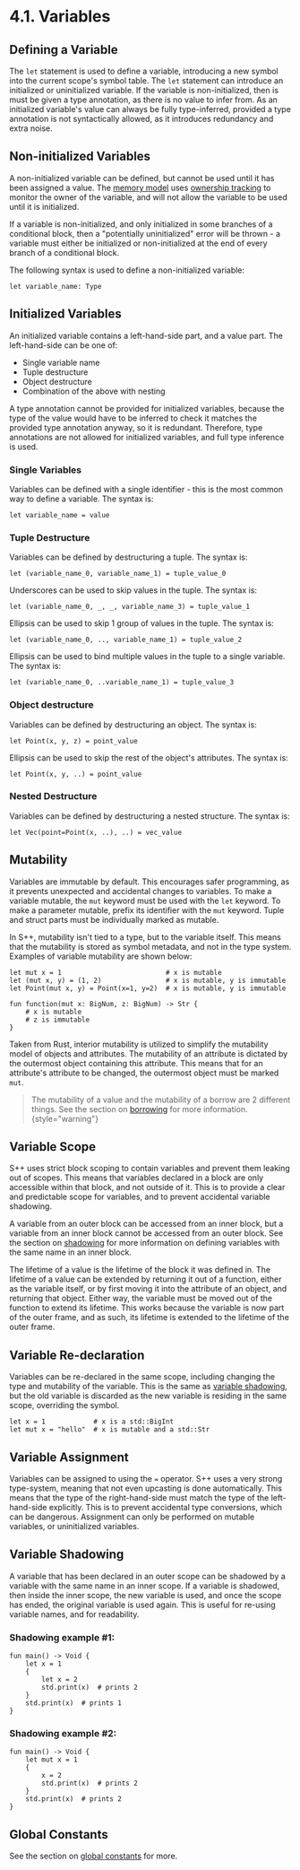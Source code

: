 # 4.1. Variables

<primary-label ref="header-label"/>

<secondary-label ref="doc-wip"/>

## Defining a Variable

The `let` statement is used to define a variable, introducing a new symbol into the current scope's symbol table.
The `let` statement can introduce an initialized or uninitialized variable. If the variable is non-initialized, then is
must be given a type annotation, as there is no value to infer from. As an initialized variable's value can always be
fully type-inferred, provided a type annotation is not syntactically allowed, as it introduces redundancy and extra
noise.

## Non-initialized Variables

A non-initialized variable can be defined, but cannot be used until it has been assigned a value.
The [memory model](11-1-Memory-Model.md) uses [ownership tracking](11-2-Ownership-Tracking.md) to monitor the owner of
the variable, and will not allow the variable to be used until it is initialized.

If a variable is non-initialized, and only initialized in some branches of a conditional block, then a "potentially
uninitialized" error will be thrown - a variable must either be initialized or non-initialized at the end of every
branch of a conditional block.

The following syntax is used to define a non-initialized variable:

```
let variable_name: Type
```

## Initialized Variables

An initialized variable contains a left-hand-side part, and a value part. The left-hand-side can be one of:

- Single variable name
- Tuple destructure
- Object destructure
- Combination of the above with nesting

A type annotation cannot be provided for initialized variables, because the type of the value would have to be inferred
to check it matches the provided type annotation anyway, so it is redundant. Therefore, type annotations are not allowed
for initialized variables, and full type inference is used.

### Single Variables

Variables can be defined with a single identifier - this is the most common way to define a variable. The syntax is:

```
let variable_name = value
```

### Tuple Destructure

Variables can be defined by destructuring a tuple. The syntax is:

```
let (variable_name_0, variable_name_1) = tuple_value_0
```

Underscores can be used to skip values in the tuple. The syntax is:

```
let (variable_name_0, _, _, variable_name_3) = tuple_value_1
```

Ellipsis can be used to skip 1 group of values in the tuple. The syntax is:

```
let (variable_name_0, .., variable_name_1) = tuple_value_2
```

Ellipsis can be used to bind multiple values in the tuple to a single variable. The syntax is:

```
let (variable_name_0, ..variable_name_1) = tuple_value_3
```

### Object destructure

Variables can be defined by destructuring an object. The syntax is:

```
let Point(x, y, z) = point_value
```

Ellipsis can be used to skip the rest of the object's attributes. The syntax is:

```
let Point(x, y, ..) = point_value
```

### Nested Destructure

Variables can be defined by destructuring a nested structure. The syntax is:

```
let Vec(point=Point(x, ..), ..) = vec_value
```

## Mutability

Variables are immutable by default. This encourages safer programming, as it prevents unexpected and accidental changes
to variables. To make a variable mutable, the `mut` keyword must be used with the `let` keyword. To make a parameter
mutable, prefix its identifier with the `mut` keyword. Tuple and struct parts must be individually marked as mutable.

In S++, mutability isn't tied to a type, but to the variable itself. This means that the mutability is stored as symbol
metadata, and not in the type system. Examples of variable mutability are shown below:

```
let mut x = 1                          # x is mutable
let (mut x, y) = (1, 2)                # x is mutable, y is immutable
let Point(mut x, y) = Point(x=1, y=2)  # x is mutable, y is immutable
```

```
fun function(mut x: BigNum, z: BigNum) -> Str {
    # x is mutable
    # z is immutable
}
```

Taken from Rust, interior mutability is utilized to simplify the mutability model of objects and attributes. The
mutability of an attribute is dictated by the outermost object containing this attribute. This means that for an
attribute's attribute to be changed, the outermost object must be marked `mut`.

> The mutability of a value and the mutability of a borrow are 2 different things. See the section
> on [borrowing](11-3-Second-Class-Borrows.md) for more information.
> {style="warning"}

## Variable Scope

S++ uses strict block scoping to contain variables and prevent them leaking out of scopes. This means that variables
declared in a block are only accessible within that block, and not outside of it. This is to provide a clear and
predictable scope for variables, and to prevent accidental variable shadowing.

A variable from an outer block can be accessed from an inner block, but a variable from an inner block cannot be
accessed from an outer block. See the section on [shadowing](#variable-shadowing) for more information on defining
variables with the same name in an inner block.

The lifetime of a value is the lifetime of the block it was defined in. The lifetime of a value can be extended by
returning it out of a function, either as the variable itself, or by first moving it into the attribute of an object,
and returning that object. Either way, the variable must be moved out of the function to extend its lifetime. This works
because the variable is now part of the outer frame, and as such, its lifetime is extended to the lifetime of the outer
frame.

## Variable Re-declaration

Variables can be re-declared in the same scope, including changing the type and mutability of the variable. This is the
same as [variable shadowing](#variable-shadowing), but the old variable is discarded as the new variable is residing in
the same scope, overriding the symbol.

```
let x = 1            # x is a std::BigInt
let mut x = "hello"  # x is mutable and a std::Str

```

## Variable Assignment

Variables can be assigned to using the `=` operator. S++ uses a very strong type-system, meaning that not even upcasting
is done automatically. This means that the type of the right-hand-side must match the type of the left-hand-side
explicitly. This is to prevent accidental type conversions, which can be dangerous. Assignment can only be performed on
mutable variables, or uninitialized variables.

## Variable Shadowing

A variable that has been declared in an outer scope can be shadowed by a variable with the same name in an inner
scope. If a variable is shadowed, then inside the inner scope, the new variable is used, and once the scope has
ended, the original variable is used again. This is useful for re-using variable names, and for readability.

### Shadowing example #1:

```
fun main() -> Void {
    let x = 1
    {
        let x = 2
        std.print(x)  # prints 2
    }
    std.print(x)  # prints 1
}
```

### Shadowing example #2:

```
fun main() -> Void {
    let mut x = 1
    {
        x = 2
        std.print(x)  # prints 2
    }
    std.print(x)  # prints 2
}
```

## Global Constants

See the section on [global constants](4-3-Global-Constants.md) for more.